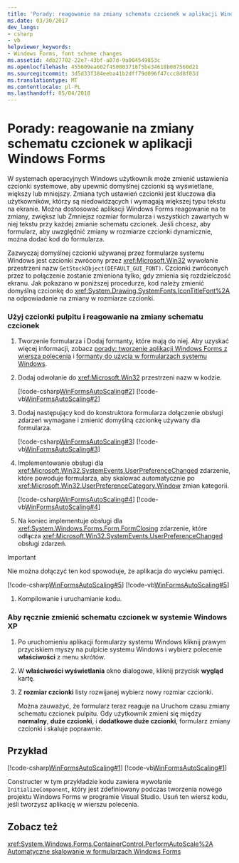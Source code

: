 ```yaml
---
title: 'Porady: reagowanie na zmiany schematu czcionek w aplikacji Windows Forms'
ms.date: 03/30/2017
dev_langs:
- csharp
- vb
helpviewer_keywords:
- Windows Forms, font scheme changes
ms.assetid: 4db27702-22e7-43bf-a07d-9a004549853c
ms.openlocfilehash: 455609ea602f450803718f5be34618b087560d21
ms.sourcegitcommit: 3d5d33f384eeba41b2dff79d096f47ccc8d8f03d
ms.translationtype: MT
ms.contentlocale: pl-PL
ms.lasthandoff: 05/04/2018
---
```

# <a name="how-to-respond-to-font-scheme-changes-in-a-windows-forms-application"></a>Porady: reagowanie na zmiany schematu czcionek w aplikacji Windows Forms
W systemach operacyjnych Windows użytkownik może zmienić ustawienia czcionki systemowe, aby upewnić domyślnej czcionki są wyświetlane, większy lub mniejszy. Zmiana tych ustawień czcionki jest kluczowa dla użytkowników, którzy są niedowidzących i wymagają większej typu tekstu na ekranie. Można dostosować aplikacji Windows Forms reagowanie na te zmiany, zwiększ lub Zmniejsz rozmiar formularza i wszystkich zawartych w niej tekstu przy każdej zmianie schematu czcionek. Jeśli chcesz, aby formularz, aby uwzględnić zmiany w rozmiarze czcionki dynamicznie, można dodać kod do formularza.  
  
 Zazwyczaj domyślnej czcionki używanej przez formularze systemu Windows jest czcionki zwrócony przez <xref:Microsoft.Win32> wywołanie przestrzeni nazw `GetStockObject(DEFAULT_GUI_FONT)`. Czcionki zwróconych przez to połączenie zostanie zmieniona tylko, gdy zmienia się rozdzielczość ekranu. Jak pokazano w poniższej procedurze, kod należy zmienić domyślną czcionkę do <xref:System.Drawing.SystemFonts.IconTitleFont%2A> na odpowiadanie na zmiany w rozmiarze czcionki.  
  
### <a name="to-use-the-desktop-font-and-respond-to-font-scheme-changes"></a>Użyj czcionki pulpitu i reagowanie na zmiany schematu czcionek  
  
1.  Tworzenie formularza i Dodaj formanty, które mają do niej. Aby uzyskać więcej informacji, zobacz [porady: tworzenie aplikacji Windows Forms z wiersza polecenia](../../../docs/framework/winforms/how-to-create-a-windows-forms-application-from-the-command-line.md) i [formanty do użycia w formularzach systemu Windows](../../../docs/framework/winforms/controls/controls-to-use-on-windows-forms.md).  
  
2.  Dodaj odwołanie do <xref:Microsoft.Win32> przestrzeni nazw w kodzie.  
  
     [!code-csharp[WinFormsAutoScaling#2](../../../samples/snippets/csharp/VS_Snippets_Winforms/WinFormsAutoScaling/CS/Form1.cs#2)]
     [!code-vb[WinFormsAutoScaling#2](../../../samples/snippets/visualbasic/VS_Snippets_Winforms/WinFormsAutoScaling/VB/Form1.vb#2)]  
  
3.  Dodaj następujący kod do konstruktora formularza dołączenie obsługi zdarzeń wymagane i zmienić domyślną czcionkę używany dla formularza.  
  
     [!code-csharp[WinFormsAutoScaling#3](../../../samples/snippets/csharp/VS_Snippets_Winforms/WinFormsAutoScaling/CS/Form1.cs#3)]
     [!code-vb[WinFormsAutoScaling#3](../../../samples/snippets/visualbasic/VS_Snippets_Winforms/WinFormsAutoScaling/VB/Form1.vb#3)]  
  
4.  Implementowanie obsługi dla <xref:Microsoft.Win32.SystemEvents.UserPreferenceChanged> zdarzenie, które powoduje formularza, aby skalować automatycznie po <xref:Microsoft.Win32.UserPreferenceCategory.Window> zmian kategorii.  
  
     [!code-csharp[WinFormsAutoScaling#4](../../../samples/snippets/csharp/VS_Snippets_Winforms/WinFormsAutoScaling/CS/Form1.cs#4)]
     [!code-vb[WinFormsAutoScaling#4](../../../samples/snippets/visualbasic/VS_Snippets_Winforms/WinFormsAutoScaling/VB/Form1.vb#4)]  
  
5.  Na koniec implementuje obsługi dla <xref:System.Windows.Forms.Form.FormClosing> zdarzenie, które odłącza <xref:Microsoft.Win32.SystemEvents.UserPreferenceChanged> obsługi zdarzeń.  
  
> [!IMPORTANT]
>  Nie można dołączyć ten kod spowoduje, że aplikacja do wycieku pamięci.  
  
 [!code-csharp[WinFormsAutoScaling#5](../../../samples/snippets/csharp/VS_Snippets_Winforms/WinFormsAutoScaling/CS/Form1.cs#5)]
 [!code-vb[WinFormsAutoScaling#5](../../../samples/snippets/visualbasic/VS_Snippets_Winforms/WinFormsAutoScaling/VB/Form1.vb#5)]  
  
1.  Kompilowanie i uruchamianie kodu.  
  
### <a name="to-manually-change-the-font-scheme-in-windows-xp"></a>Aby ręcznie zmienić schematu czcionek w systemie Windows XP  
  
1.  Po uruchomieniu aplikacji formularzy systemu Windows kliknij prawym przyciskiem myszy na pulpicie systemu Windows i wybierz polecenie **właściwości** z menu skrótów.  
  
2.  W **właściwości wyświetlania** okno dialogowe, kliknij przycisk **wygląd** kartę.  
  
3.  Z **rozmiar czcionki** listy rozwijanej wybierz nowy rozmiar czcionki.  
  
     Można zauważyć, że formularz teraz reaguje na Uruchom czasu zmiany schematu czcionek pulpitu. Gdy użytkownik zmieni się między **normalny**, **duże czcionki**, i **dodatkowe duże czcionki**, formularz zmiany czcionki i skaluje poprawnie.  
  
## <a name="example"></a>Przykład  
 [!code-csharp[WinFormsAutoScaling#1](../../../samples/snippets/csharp/VS_Snippets_Winforms/WinFormsAutoScaling/CS/Form1.cs#1)]
 [!code-vb[WinFormsAutoScaling#1](../../../samples/snippets/visualbasic/VS_Snippets_Winforms/WinFormsAutoScaling/VB/Form1.vb#1)]  
  
 Constructer w tym przykładzie kodu zawiera wywołanie `InitializeComponent`, który jest zdefiniowany podczas tworzenia nowego projektu Windows Forms w programie Visual Studio. Usuń ten wiersz kodu, jeśli tworzysz aplikację w wierszu polecenia.  
  
## <a name="see-also"></a>Zobacz też  
 <xref:System.Windows.Forms.ContainerControl.PerformAutoScale%2A>  
 [Automatyczne skalowanie w formularzach Windows Forms](../../../docs/framework/winforms/automatic-scaling-in-windows-forms.md)

